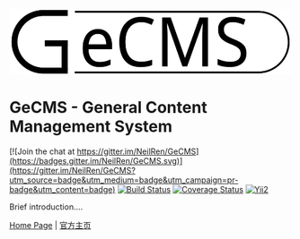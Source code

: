 ![](docs/images/GeCMS_Hollow.svg)

GeCMS - General Content Management System
=========================

[![Join the chat at https://gitter.im/NeilRen/GeCMS](https://badges.gitter.im/NeilRen/GeCMS.svg)](https://gitter.im/NeilRen/GeCMS?utm_source=badge&utm_medium=badge&utm_campaign=pr-badge&utm_content=badge)
[![Build Status](https://travis-ci.org/NeilRen/GeCMS.svg?branch=master)](https://travis-ci.org/NeilRen/GeCMS)
[![Coverage Status](https://coveralls.io/repos/github/NeilRen/GeCMS/badge.svg?branch=develop)](https://coveralls.io/github/NeilRen/GeCMS?branch=develop)
[![Yii2](https://img.shields.io/badge/Powered_by-GeCMS-green.svg?style=flat)](http://www.gecms.org/)

Brief introduction....

[Home Page](https://www.gecms.org) | [官方主页](https://www.gecms.org) 